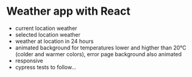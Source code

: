 # Weather app with React
- current location weather
- selected location weather
- weather at location in 24 hours
- animated background for temperatures lower and higther than 20°C (colder and warmer colors), error page background also animated
- responsive
- cypress tests to follow...
